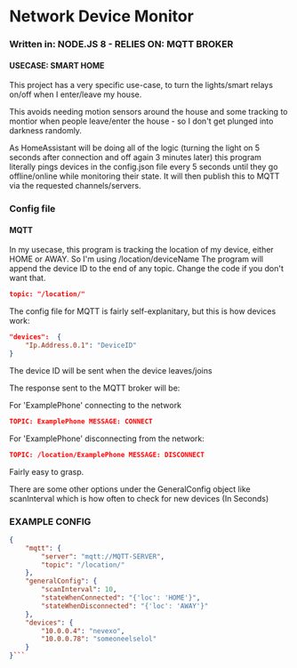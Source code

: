 # Network Device Monitor
### Written in: NODE.JS 8 - RELIES ON: MQTT BROKER
#### USECASE: SMART HOME

This project has a very specific use-case, to turn the lights/smart relays on/off when I enter/leave my house. 

This avoids needing motion sensors around the house and some tracking to montior when people leave/enter the house - so I don't get plunged into darkness randomly.

As HomeAssistant will be doing all of the logic (turning the light on 5 seconds after connection and off again 3 minutes later) this program literally pings devices in the config.json file
every 5 seconds until they go offline/online while monitoring their state. It will then publish this to MQTT via the requested channels/servers.

### Config file

#### MQTT
In my usecase, this program is tracking the location of my device, either HOME or AWAY. So I'm using /location/deviceName
The program will append the device ID to the end of any topic. Change the code if you don't want that.
```json
topic: "/location/"
```


The config file for MQTT is fairly self-explanitary, but this is how devices work:
```json
"devices":  {
	"Ip.Address.0.1": "DeviceID"
}
```
The device ID will be sent when the device leaves/joins

The response sent to the MQTT broker will be:

For 'ExamplePhone' connecting to the network
```json
TOPIC: ExamplePhone MESSAGE: CONNECT
```
For 'ExamplePhone' disconnecting from the network:
```json
TOPIC: /location/ExamplePhone MESSAGE: DISCONNECT
```
Fairly easy to grasp.

There are some other options under the GeneralConfig object like scanInterval which is how often to check for new devices (In Seconds)

### EXAMPLE CONFIG

```json
{
	"mqtt": {
		"server": "mqtt://MQTT-SERVER",
		"topic": "/location/"
	},
	"generalConfig": {
		"scanInterval": 10,
		"stateWhenConnected": "{'loc': 'HOME'}",
		"stateWhenDisconnected": "{'loc': 'AWAY'}"
	},
	"devices": {
		"10.0.0.4": "nevexo",
		"10.0.0.78": "someoneelselol"
	}
}```